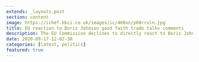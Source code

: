```yaml
---
extends: _layouts.post
section: content
image: https://ichef.bbci.co.uk/images/ic/400xn/p08rrsln.jpg 
title: EU reaction to Boris Johnson good faith trade talks comments 
description: The EU Commission declines to directly react to Boris Johnson’s claim it was not acting in “good faith” in talks with the UK over a possible trade deal. 
date: 2020-09-17-12-02-30 
categories: [latest, politics] 
featured: true 
--- 
```

